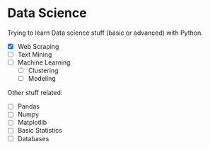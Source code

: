 # Data Science 

Trying to learn Data science stuff (basic or advanced) with Python.

 - [x] Web Scraping
 - [ ] Text Mining
 - [ ] Machine Learning
    - [ ] Clustering
    - [ ] Modeling

Other stuff related:
- [ ] Pandas
- [ ] Numpy
- [ ] Matplotlib
- [ ] Basic Statistics
- [ ] Databases
